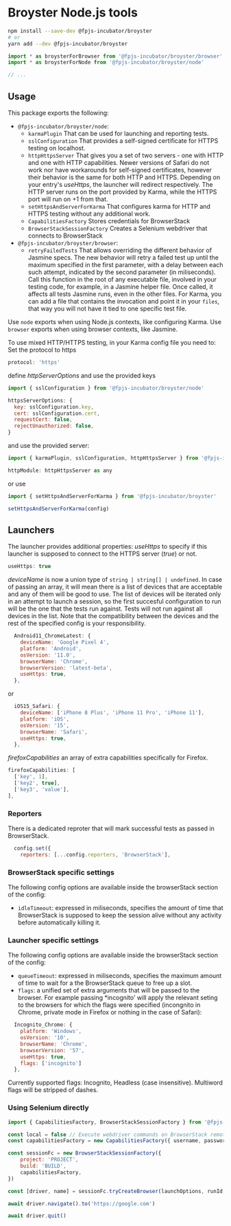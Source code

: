 # Broyster Node.js tools

```bash
npm install --save-dev @fpjs-incubator/broyster
# or
yarn add --dev @fpjs-incubator/broyster
```

```js
import * as broysterForBrowser from '@fpjs-incubator/broyster/browser'
import * as broysterForNode from '@fpjs-incubator/broyster/node'

// ...
```

## Usage

This package exports the following:

-   `@fpjs-incubator/broyster/node`:
    -   `karmaPlugin` That can be used for launching and reporting tests.
    -   `sslConfiguration` That provides a self-signed certificate for HTTPS testing on localhost.
    -   `httpHttpsServer` That gives you a set of two servers - one with HTTP and one with HTTP capabilities.
        Newer versions of Safari do not work nor have workarounds for self-signed certificates, however their behavior is the same for both HTTP and HTTPS. Depending on your entry's _useHttps_, the launcher will redirect respectively.
        The HTTP server runs on the port provided by Karma, while the HTTPS port will run on +1 from that.
    -   `setHttpsAndServerForKarma` That configures karma for HTTP and HTTPS testing without any additional work.
    -   `CapabilitiesFactory` Stores credentials for BrowserStack
    -   `BrowserStackSessionFactory` Creates a Selenium webdriver that connects to BrowserStack
-   `@fpjs-incubator/broyster/browser`:
    -   `retryFailedTests` That allows overriding the different behavior of Jasmine specs. The new behavior will retry a failed test up until the maximum specified in the first parameter, with a delay between each such attempt, indicated by the second parameter (in miliseconds). Call this function in the root of any executable file, involved in your testing code, for example, in a Jasmine helper file. Once called, it affects all tests Jasmine runs, even in the other files. For Karma, you can add a file that contains the invocation and point it in your `files`, that way you will not have it tied to one specific test file.

Use `node` exports when using Node.js contexts, like configuring Karma.
Use `browser` exports when using browser contexts, like Jasmine.

To use mixed HTTP/HTTPS testing, in your Karma config file you need to:
Set the protocol to https

```js
protocol: 'https'
```

define _httpServerOptions_ and use the provided keys

```js
import { sslConfiguration } from '@fpjs-incubator/broyster/node'

httpsServerOptions: {
  key: sslConfiguration.key,
  cert: sslConfiguration.cert,
  requestCert: false,
  rejectUnauthorized: false,
}
```

and use the provided server:

```js
import { karmaPlugin, sslConfiguration, httpHttpsServer } from '@fpjs-incubator/broyster/node'

httpModule: httpHttpsServer as any
```

or use

```js
import { setHttpsAndServerForKarma } from '@fpjs-incubator/broyster'

setHttpsAndServerForKarma(config)
```

## Launchers

The launcher provides additional properties:
_useHttps_ to specify if this launcher is supposed to connect to the HTTPS server (_true_) or not.

```js
useHttps: true
```

_deviceName_ is now a union type of `string | string[] | undefined`. In case of passing an array, it will mean there is a list of devices that are acceptable and any of them will be good to use. The list of devices will be iterated only in an attempt to launch a session, so the first succesful configuration to run will be the one that the tests run against. Tests will not run against all devices in the list. Note that the compatibility between the devices and the rest of the specified config is your responsibility.

```js
  Android11_ChromeLatest: {
    deviceName: 'Google Pixel 4',
    platform: 'Android',
    osVersion: '11.0',
    browserName: 'Chrome',
    browserVersion: 'latest-beta',
    useHttps: true,
  },
```

or

```js
  iOS15_Safari: {
    deviceName: ['iPhone 8 Plus', 'iPhone 11 Pro', 'iPhone 11'],
    platform: 'iOS',
    osVersion: '15',
    browserName: 'Safari',
    useHttps: true,
  },
```

_firefoxCapabilities_ an array of extra capabilities specifically for Firefox.

```js
firefoxCapabilities: [
  ['key', 1],
  ['key2', true],
  ['key3', 'value'],
],
```

### Reporters

There is a dedicated reproter that will mark successful tests as passed in BrowserStack.

```js
  config.set({
    reporters: [...config.reporters, 'BrowserStack'],
```

### BrowserStack specific settings

The following config options are available inside the browserStack section of the config:

-   `idleTimeout`: expressed in miliseconds, specifies the amount of time that BrowserStack is supposed to keep the session alive without any activity before automatically killing it.

### Launcher specific settings

The following config options are available inside the browserStack section of the config:

-   `queueTimeout`: expressed in miliseconds, specifies the maximum amount of time to wait for a the BrowserStack queue to free up a slot.
-   `flags`: a unified set of extra arguments that will be passed to the browser. For example passing \*incognito' will apply the relevant seting to the browsers for which the flags were specified (incongnito in Chrome, private mode in Firefox or nothing in the case of Safari):

```js
  Incognito_Chrome: {
    platform: 'Windows',
    osVersion: '10',
    browserName: 'Chrome',
    browserVersion: '57',
    useHttps: true,
    flags: ['incognito']
  },
```

Currently supported flags: Incognito, Headless (case insensitive). Multiword flags will be stripped of dashes.

### Using Selenium directly

```js
import { CapabilitiesFactory, BrowserStackSessionFactory } from '@fpjs-incubator/broyster'

const local = false // Execute webdriver commands on BrowserStack remotely
const capabilitiesFactory = new CapabilitiesFactory({ username, password }, local)

const sessionFc = new BrowserStackSessionFactory({
    project: 'PROJECT',
    build: 'BUILD',
    capabilitiesFactory,
})

const [driver, name] = sessionFc.tryCreateBrowser(launchOptions, runId, attempt, logger)

await driver.navigate().to('https://google.com')

await driver.quit()
```
